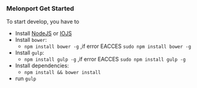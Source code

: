 ### Melonport Get Started

To start develop, you have to
 * Install [NodeJS](https://nodejs.org/en) or [IOJS](https://iojs.org/en)
 * Install `bower`:
	* `npm install bower -g` ,if error EACCES `sudo npm install bower -g`
 * Install `gulp`:
	* `npm install gulp -g`  ,if error EACCES `sudo npm install gulp -g`
 * Install dependencies:
	* `npm install && bower install`
 * run `gulp`
